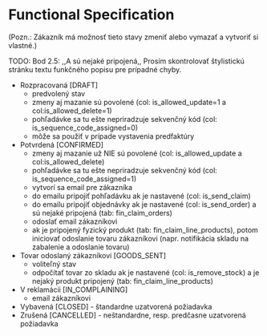 # Functional Specification

(Pozn.: Zákazník má možnosť tieto stavy zmeniť alebo vymazať a vytvoriť si vlastné.)

TODO: Bod 2.5: ,,A sú nejaké pripojená,, Prosím skontrolovať štylistickú stránku textu funkčného popisu pre prípadné chyby.

* Rozpracovaná [DRAFT]
	* predvolený stav
	* zmeny aj mazanie sú povolené (col: is_allowed_update=1 a col:is_allowed_delete=1)
	* pohľadávke sa tu ešte nepriradzuje sekvenčný kód (col: is_sequence_code_assigned=0)
	* môže sa použiť v prípade vystavenia predfaktúry
* Potvrdená [CONFIRMED]
	* zmeny aj mazanie už NIE sú povolené (col: is_allowed_update a col:is_allowed_delete)
	* pohľadávke sa tu ešte nepriradzuje sekvenčný kód (col: is_sequence_code_assigned=1)
	* vytvorí sa email pre zákazníka
	* do emailu pripojiť pohľadávku ak je nastavené (col: is_send_claim)
	* do emailu pripojiť objednávky ak je nastavené (col: is_send_order) a sú nejaké pripojená  (tab: fin_claim_orders)
	* odoslať email zákazníkovi
	* ak je pripojený fyzický produkt  (tab: fin_claim_line_products), potom iniciovať odoslanie tovaru zákazníkovi (napr. notifikácia skladu na zabalenie a odoslanie tovaru)
* Tovar odoslaný zákazníkovi [GOODS_SENT]
	* voliteľný stav
	* odpočítať tovar zo skladu ak je nastavené (col: is_remove_stock) a je nejaký produkt pripojený  (tab: fin_claim_line_products)
* V reklamácii [IN_COMPLAINING]
	* email zákazníkovi
* Vybavená [CLOSED] - štandardne uzatvorená požiadavka
* Zrušená [CANCELLED] - neštandardne, resp. predčasne uzatvorená požiadavka
